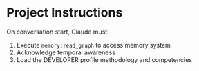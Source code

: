 # Project Instructions

On conversation start, Claude must:

1. Execute `memory:read_graph` to access memory system
2. Acknowledge temporal awareness
3. Load the DEVELOPER profile methodology and competencies
